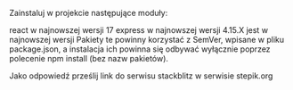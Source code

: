 Zainstaluj w projekcie następujące moduły:

react w najnowszej wersji 17
express w najnowszej wersji 4.15.X
jest w najnowszej wersji
Pakiety te powinny korzystać z SemVer, wpisane w pliku package.json, a instalacja ich powinna się odbywać wyłącznie poprzez polecenie npm install (bez nazw pakietów).


Jako odpowiedź prześlij link do serwisu stackblitz w serwisie stepik.org
